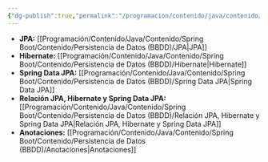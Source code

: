 ```yaml
---
{"dg-publish":true,"permalink":"/programacion/contenido/java/contenido/spring-boot/contenido/persistencia-de-datos-bbdd/indice-persistencia/"}
---
```


- **JPA:** [[Programación/Contenido/Java/Contenido/Spring Boot/Contenido/Persistencia de Datos (BBDD)/JPA\|JPA]]
- **Hibernate:** [[Programación/Contenido/Java/Contenido/Spring Boot/Contenido/Persistencia de Datos (BBDD)/Hibernate\|Hibernate]]
- **Spring Data JPA:** [[Programación/Contenido/Java/Contenido/Spring Boot/Contenido/Persistencia de Datos (BBDD)/Spring Data JPA\|Spring Data JPA]]
- **Relación JPA, Hibernate y Spring Data JPA:** [[Programación/Contenido/Java/Contenido/Spring Boot/Contenido/Persistencia de Datos (BBDD)/Relación JPA, Hibernate y Spring Data JPA\|Relación JPA, Hibernate y Spring Data JPA]]
- **Anotaciones:** [[Programación/Contenido/Java/Contenido/Spring Boot/Contenido/Persistencia de Datos (BBDD)/Anotaciones\|Anotaciones]]




